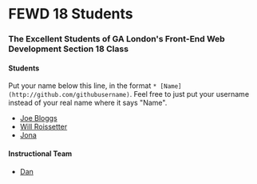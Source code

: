 # FEWD 18 Students

### The Excellent Students of GA London's Front-End Web Development Section 18 Class

#### Students

Put your name below this line, in the format `* [Name](http://github.com/githubusername)`. Feel free to just put your username instead of your real name where it says "Name".

* [Joe Bloggs](http://github.com/happilyltd)
* [Will Roissetter](http://github.com/goodoldwill)
* [Jona](http://github.com/babamufasa)

#### Instructional Team

* [Dan](http://github.com/basicallydan)
